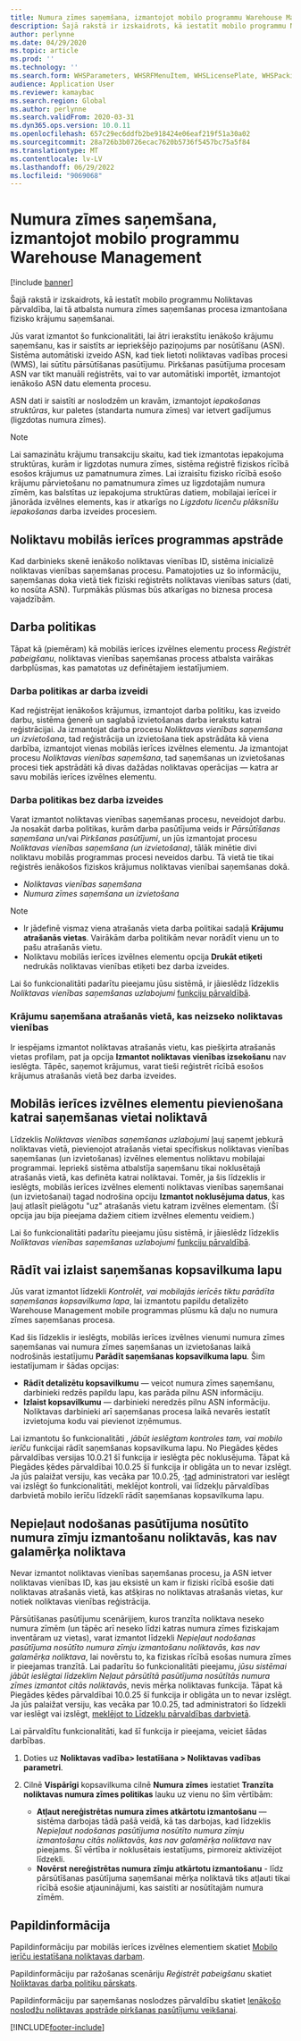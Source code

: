 ```yaml
---
title: Numura zīmes saņemšana, izmantojot mobilo programmu Warehouse Management
description: Šajā rakstā ir izskaidrots, kā iestatīt mobilo programmu Noliktavas pārvaldība, lai atbalstītu numura zīmes saņemšanas procesa izmantošana fizisko krājumu saņemšanai.
author: perlynne
ms.date: 04/29/2020
ms.topic: article
ms.prod: ''
ms.technology: ''
ms.search.form: WHSParameters, WHSRFMenuItem, WHSLicensePlate, WHSPackingStructure
audience: Application User
ms.reviewer: kamaybac
ms.search.region: Global
ms.author: perlynne
ms.search.validFrom: 2020-03-31
ms.dyn365.ops.version: 10.0.11
ms.openlocfilehash: 657c29ec6ddfb2be918424e06eaf219f51a30a02
ms.sourcegitcommit: 28a726b3b0726ecac7620b5736f5457bc75a5f84
ms.translationtype: MT
ms.contentlocale: lv-LV
ms.lasthandoff: 06/29/2022
ms.locfileid: "9069068"
---
```

# <a name="license-plate-receiving-via-the-warehouse-management-mobile-app"></a>Numura zīmes saņemšana, izmantojot mobilo programmu Warehouse Management

[!include [banner](../includes/banner.md)]

Šajā rakstā ir izskaidrots, kā iestatīt mobilo programmu Noliktavas pārvaldība, lai tā atbalsta numura zīmes saņemšanas procesa izmantošana fizisko krājumu saņemšanai.

Jūs varat izmantot šo funkcionalitāti, lai ātri ierakstītu ienākošo krājumu saņemšanu, kas ir saistīts ar iepriekšējo paziņojums par nosūtīšanu (ASN). Sistēma automātiski izveido ASN, kad tiek lietoti noliktavas vadības procesi (WMS), lai sūtītu pārsūtīšanas pasūtījumu. Pirkšanas pasūtījuma procesam ASN var tikt manuāli reģistrēts, vai to var automātiski importēt, izmantojot ienākošo ASN datu elementa procesu.

ASN dati ir saistīti ar noslodzēm un kravām, izmantojot *iepakošanas struktūras*, kur paletes (standarta numura zīmes) var ietvert gadījumus (ligzdotas numura zīmes).

> [!NOTE]
> Lai samazinātu krājumu transakciju skaitu, kad tiek izmantotas iepakojuma struktūras, kurām ir ligzdotas numura zīmes, sistēma reģistrē fiziskos rīcībā esošos krājumus uz pamatnumura zīmes. Lai izraisītu fizisko rīcībā esošo krājumu pārvietošanu no pamatnumura zīmes uz ligzdotajām numura zīmēm, kas balstītas uz iepakojuma struktūras datiem, mobilajai ierīcei ir jānorāda izvēlnes elements, kas ir atkarīgs no *Ligzdotu licenču plāksnīšu iepakošanas* darba izveides procesiem.

## <a name="warehousing-mobile-device-app-processing"></a>Noliktavu mobilās ierīces programmas apstrāde

Kad darbinieks skenē ienākošo noliktavas vienības ID, sistēma inicializē noliktavas vienības saņemšanas procesu. Pamatojoties uz šo informāciju, saņemšanas doka vietā tiek fiziski reģistrēts noliktavas vienības saturs (dati, ko nosūta ASN). Turpmākās plūsmas būs atkarīgas no biznesa procesa vajadzībām.

## <a name="work-policies"></a>Darba politikas

Tāpat kā (piemēram) kā mobilās ierīces izvēlnes elementu process *Reģistrēt pabeigšanu*, noliktavas vienības saņemšanas process atbalsta vairākas darbplūsmas, kas pamatotas uz definētajiem iestatījumiem.

### <a name="work-policies-with-work-creation"></a>Darba politikas ar darba izveidi

Kad reģistrējat ienākošos krājumus, izmantojot darba politiku, kas izveido darbu, sistēma ģenerē un saglabā izvietošanas darba ierakstu katrai reģistrācijai. Ja izmantojat darba procesu *Noliktavas vienības saņemšana un izvietošana*, tad reģistrācija un izvietošana tiek apstrādāta kā viena darbība, izmantojot vienas mobilās ierīces izvēlnes elementu. Ja izmantojat procesu *Noliktavas vienības saņemšana*, tad saņemšanas un izvietošanas procesi tiek apstrādāti kā divas dažādas noliktavas operācijas — katra ar savu mobilās ierīces izvēlnes elementu.

### <a name="work-policies-without-work-creation"></a>Darba politikas bez darba izveides

Varat izmantot noliktavas vienības saņemšanas procesu, neveidojot darbu. Ja nosakāt darba politikas, kurām darba pasūtījuma veids ir *Pārsūtīšanas saņemšana* un/vai *Pirkšanas pasūtījumi*, un jūs izmantojat procesu *Noliktavas vienības saņemšana (un izvietošana)*, tālāk minētie divi noliktavu mobilās programmas procesi neveidos darbu. Tā vietā tie tikai reģistrēs ienākošos fiziskos krājumus noliktavas vienībai saņemšanas dokā.

- *Noliktavas vienības saņemšana*
- *Numura zīmes saņemšana un izvietošana*

> [!NOTE]
> - Ir jādefinē vismaz viena atrašanās vieta darba politikai sadaļā **Krājumu atrašanās vietas**. Vairākām darba politikām nevar norādīt vienu un to pašu atrašanās vietu.
> - Noliktavu mobilās ierīces izvēlnes elementu opcija **Drukāt etiķeti** nedrukās noliktavas vienības etiķeti bez darba izveides.

Lai šo funkcionalitāti padarītu pieejamu jūsu sistēmā, ir jāieslēdz līdzeklis *Noliktavas vienības saņemšanas uzlabojumi* [funkciju pārvaldībā](../../fin-ops-core/fin-ops/get-started/feature-management/feature-management-overview.md).

### <a name="receive-inventory-on-a-location-that-doesnt-track-license-plates"></a>Krājumu saņemšana atrašanās vietā, kas neizseko noliktavas vienības

Ir iespējams izmantot noliktavas atrašanās vietu, kas piešķirta atrašanās vietas profilam, pat ja opcija **Izmantot noliktavas vienības izsekošanu** nav ieslēgta. Tāpēc, saņemot krājumus, varat tieši reģistrēt rīcībā esošos krājumus atrašanās vietā bez darba izveides.

## <a name="add-mobile-device-menu-items-for-each-receiving-location-in-a-warehouse"></a>Mobilās ierīces izvēlnes elementu pievienošana katrai saņemšanas vietai noliktavā

Līdzeklis *Noliktavas vienības saņemšanas uzlabojumi* ļauj saņemt jebkurā noliktavas vietā, pievienojot atrašanās vietai specifiskus noliktavas vienības saņemšanas (un izvietošanas) izvēlnes elementus noliktavu mobilajai programmai. Iepriekš sistēma atbalstīja saņemšanu tikai noklusētajā atrašanās vietā, kas definēta katrai noliktavai. Tomēr, ja šis līdzeklis ir ieslēgts, mobilās ierīces izvēlnes elementi noliktavas vienības saņemšanai (un izvietošanai) tagad nodrošina opciju **Izmantot noklusējuma datus**, kas ļauj atlasīt pielāgotu "uz" atrašanās vietu katram izvēlnes elementam. (Šī opcija jau bija pieejama dažiem citiem izvēlnes elementu veidiem.)

Lai šo funkcionalitāti padarītu pieejamu jūsu sistēmā, ir jāieslēdz līdzeklis *Noliktavas vienības saņemšanas uzlabojumi* [funkciju pārvaldībā](../../fin-ops-core/fin-ops/get-started/feature-management/feature-management-overview.md).

## <a name="show-or-skip-the-receiving-summary-page"></a>Rādīt vai izlaist saņemšanas kopsavilkuma lapu

Jūs varat izmantot līdzekli *Kontrolēt, vai mobilajās ierīcēs tiktu parādīta saņemšanas kopsavilkuma lapa*, lai izmantotu papildu detalizēto Warehouse Management mobile programmas plūsmu kā daļu no numura zīmes saņemšanas procesa.

Kad šis līdzeklis ir ieslēgts, mobilās ierīces izvēlnes vienumi numura zīmes saņemšanas vai numura zīmes saņemšanas un izvietošanas laikā nodrošinās iestatījumu **Parādīt saņemšanas kopsavilkuma lapu**. Šim iestatījumam ir šādas opcijas:

- **Rādīt detalizētu kopsavilkumu** — veicot numura zīmes saņemšanu, darbinieki redzēs papildu lapu, kas parāda pilnu ASN informāciju.
- **Izlaist kopsavilkumu** — darbinieki neredzēs pilnu ASN informāciju. Noliktavas darbinieki arī saņemšanas procesa laikā nevarēs iestatīt izvietojuma kodu vai pievienot izņēmumus.

Lai izmantotu šo funkcionalitāti *, jābūt ieslēgtam kontroles tam, vai mobilo ierīču* funkcijai rādīt saņemšanas kopsavilkuma lapu. No Piegādes ķēdes pārvaldības versijas 10.0.21 šī funkcija ir ieslēgta pēc noklusējuma. Tāpat kā Piegādes ķēdes pārvaldībai 10.0.25 šī funkcija ir obligāta un to nevar izslēgt. Ja jūs palaižat versiju, kas vecāka par 10.0.25, *·*[tad](../../fin-ops-core/fin-ops/get-started/feature-management/feature-management-overview.md) administratori var ieslēgt vai izslēgt šo funkcionalitāti, meklējot kontroli, vai līdzekļu pārvaldības darbvietā mobilo ierīču līdzeklī rādīt saņemšanas kopsavilkuma lapu.

## <a name="prevent-transfer-ordershipped-license-plates-from-being-used-at-warehouses-other-than-the-destination-warehouse"></a>Nepieļaut nodošanas pasūtījuma nosūtīto numura zīmju izmantošanu noliktavās, kas nav galamērķa noliktava

Nevar izmantot noliktavas vienības saņemšanas procesu, ja ASN ietver noliktavas vienības ID, kas jau eksistē un kam ir fiziski rīcībā esošie dati noliktavas atrašanās vietā, kas atšķiras no noliktavas atrašanās vietas, kur notiek noliktavas vienības reģistrācija.

Pārsūtīšanas pasūtījumu scenārijiem, kuros tranzīta noliktava neseko numura zīmēm (un tāpēc arī neseko līdzi katras numura zīmes fiziskajam inventāram uz vietas), varat izmantot līdzekli *Nepieļaut nodošanas pasūtījuma nosūtīto numura zīmju izmantošanu noliktavās, kas nav galamērķa noliktava*, lai novērstu to, ka fiziskas rīcībā esošas numura zīmes ir pieejamas tranzītā. Lai padarītu šo funkcionalitāti pieejamu, *jūsu sistēmai jābūt ieslēgtai līdzeklim Neļaut pārsūtītā pasūtījuma nosūtītās numura zīmes izmantot citās noliktavās*, nevis mērķa noliktavas funkcija. Tāpat kā Piegādes ķēdes pārvaldībai 10.0.25 šī funkcija ir obligāta un to nevar izslēgt. Ja jūs palaižat versiju, kas vecāka par 10.0.25, tad administratori šo līdzekli var ieslēgt vai izslēgt, [meklējot to Līdzekļu pārvaldības darbvietā](../../fin-ops-core/fin-ops/get-started/feature-management/feature-management-overview.md).

Lai pārvaldītu funkcionalitāti, kad šī funkcija ir pieejama, veiciet šādas darbības.

1. Doties uz **Noliktavas vadība\> Iestatīšana \> Noliktavas vadības parametri**.
1. Cilnē **Vispārīgi** kopsavilkuma cilnē **Numura zīmes**  iestatiet **Tranzīta noliktavas numura zīmes politikas** lauku uz vienu no šīm vērtībām:

    - **Atļaut nereģistrētas numura zīmes atkārtotu izmantošanu** — sistēma darbojas tādā pašā veidā, kā tas darbojas, kad līdzeklis *Nepieļaut nodošanas pasūtījuma nosūtīto numura zīmju izmantošanu citās noliktavās, kas nav galamērķa noliktava* nav pieejams. Šī vērtība ir noklusētais iestatījums, pirmoreiz aktivizējot līdzekli.
    - **Novērst nereģistrētas numura zīmju atkārtotu izmantošanu** - līdz pārsūtīšanas pasūtījuma saņemšanai mērķa noliktavā tiks atļauti tikai rīcībā esošie atjauninājumi, kas saistīti ar nosūtītajām numura zīmēm.

## <a name="more-information"></a>Papildinformācija

Papildinformāciju par mobilās ierīces izvēlnes elementiem skatiet [Mobilo ierīču iestatīšana noliktavas darbam](configure-mobile-devices-warehouse.md).

Papildinformāciju par ražošanas scenāriju *Reģistrēt pabeigšanu* skatiet [Noliktavas darba politiku pārskats](warehouse-work-policies.md).

Papildinformāciju par saņemšanas noslodzes pārvaldību skatiet [Ienākošo noslodžu noliktavas apstrāde pirkšanas pasūtījumu veikšanai](inbound-load-handling.md).


[!INCLUDE[footer-include](../../includes/footer-banner.md)]
